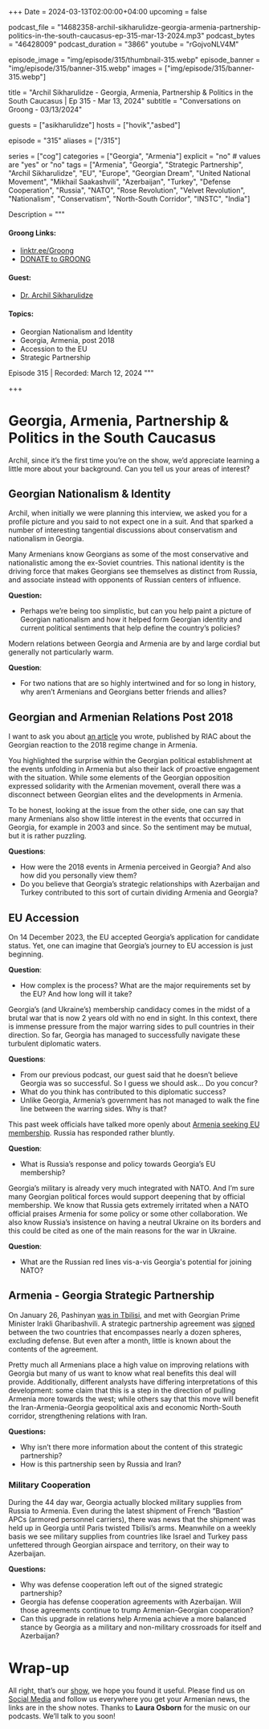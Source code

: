 +++
Date = 2024-03-13T02:00:00+04:00
upcoming = false

podcast_file = "14682358-archil-sikharulidze-georgia-armenia-partnership-politics-in-the-south-caucasus-ep-315-mar-13-2024.mp3"
podcast_bytes = "46428009"
podcast_duration = "3866"
youtube = "rGojvoNLV4M"

episode_image = "img/episode/315/thumbnail-315.webp"
episode_banner = "img/episode/315/banner-315.webp"
images = ["img/episode/315/banner-315.webp"]

title = "Archil Sikharulidze - Georgia, Armenia, Partnership & Politics in the South Caucasus | Ep 315 - Mar 13, 2024"
subtitle = "Conversations on Groong - 03/13/2024"

guests = ["asikharulidze"]
hosts = ["hovik","asbed"]

episode = "315"
aliases = ["/315"]

series = ["cog"]
categories = ["Georgia", "Armenia"]
explicit = "no" # values are "yes" or "no"
tags = ["Armenia", "Georgia", "Strategic Partnership", "Archil Sikharulidze", "EU", "Europe", "Georgian Dream", "United National Movement", "Mikhail Saakashvili", "Azerbaijan", "Turkey", "Defense Cooperation", "Russia", "NATO", "Rose Revolution", "Velvet Revolution", "Nationalism", "Conservatism", "North-South Corridor", "INSTC", "India"]

Description = """

#### Groong Links:
* [linktr.ee/Groong](https://linktr.ee/groong)
* [DONATE to GROONG](https://podcasts.groong.org/donate)

#### Guest:
* [Dr. Archil Sikharulidze](/guest/asikharulidze)

#### Topics:
* Georgian Nationalism and Identity
* Georgia, Armenia, post 2018
* Accession to the EU
* Strategic Partnership


Episode 315 | Recorded: March 12, 2024
"""

+++

# Georgia, Armenia, Partnership & Politics in the South Caucasus

Archil, since it’s the first time you’re on the show, we’d appreciate learning a little more about your background. Can you tell us your areas of interest?


## Georgian Nationalism & Identity

Archil, when initially we were planning this interview, we asked you for a profile picture and you said to not expect one in a suit. And that sparked a number of interesting tangential discussions about conservatism and nationalism in Georgia.

Many Armenians know Georgians as some of the most conservative and nationalistic among the ex-Soviet countries. This national identity is the driving force that makes Georgians see themselves as distinct from Russia, and associate instead with opponents of Russian centers of influence.

**Question:**

* Perhaps we’re being too simplistic, but can you help paint a picture of Georgian nationalism and how it helped form Georgian identity and current political sentiments that help define the country’s policies?

Modern relations between Georgia and Armenia are by and large cordial but generally not particularly warm.

**Question**:
* For two nations that are so highly intertwined and for so long in history, why aren’t Armenians and Georgians better friends and allies?


## Georgian and Armenian Relations Post 2018

I want to ask you about [an article](https://russiancouncil.ru/en/blogs/archil-sikharulidze/a-reaction-and-a-reasoning-of-georgian-political-establishments-backla/) you wrote, published by RIAC about the Georgian reaction to the 2018 regime change in Armenia.

You highlighted the surprise within the Georgian political establishment at the events unfolding in Armenia but also their lack of proactive engagement with the situation. While some elements of the Georgian opposition expressed solidarity with the Armenian movement, overall there was a disconnect between Georgian elites and the developments in Armenia. 

To be honest, looking at the issue from the other side, one can say that many Armenians also show little interest in the events that occurred in Georgia, for example in 2003 and since. So the sentiment may be mutual, but it is rather puzzling.

**Questions**:
* How were the 2018 events in Armenia perceived in Georgia? And also how did you personally view them?
* Do you believe that Georgia’s strategic relationships with Azerbaijan and Turkey contributed to this sort of curtain dividing Armenia and Georgia?


## EU Accession

On 14 December 2023, the EU accepted Georgia’s application for candidate status. Yet, one can imagine that Georgia’s journey to EU accession is just beginning.

**Question**:
* How complex is the process? What are the major requirements set by the EU? And how long will it take?

Georgia’s (and Ukraine’s) membership candidacy comes in the midst of a brutal war that is now 2 years old with no end in sight. In this context, there is immense pressure from the major warring sides to pull countries in their direction. So far, Georgia has managed to successfully navigate these turbulent diplomatic waters.

**Questions**:
* From our previous podcast, our guest said that he doesn’t believe Georgia was so successful. So I guess we should ask… Do you concur?
* What do you think has contributed to this diplomatic success?
* Unlike Georgia, Armenia’s government has not managed to walk the fine line between the warring sides. Why is that?

This past week officials have talked more openly about [Armenia seeking EU membership](https://www.azatutyun.am/a/32857045.html). Russia has responded rather bluntly.

**Question**:
* What is Russia’s response and policy towards Georgia’s EU membership?

Georgia’s military is already very much integrated with NATO. And I’m sure many Georgian political forces would support deepening that by official membership. We know that Russia gets extremely irritated when a NATO official praises Armenia for some policy or some other collaboration. We also know Russia’s insistence on having a neutral Ukraine on its borders and this could be cited as one of the main reasons for the war in Ukraine.

**Question**:
* What are the Russian red lines vis-a-vis Georgia's potential for joining NATO?


## Armenia - Georgia Strategic Partnership

On January 26, Pashinyan [was in Tbilisi](https://civil.ge/archives/579098#:~:text=The%20Armenian%20delegation%20headed%20by,his%20Georgian%20counterpart%20Irakli%20Garibashvili.), and met with Georgian Prime Minister Irakli Gharibashvili. A strategic partnership agreement was [signed](https://jam-news.net/armenia-georgia-strategic-partnership-step-forward-or-formality/) between the two countries that encompasses nearly a dozen spheres, excluding defense. But even after a month, little is known about the contents of the agreement.

Pretty much all Armenians place a high value on improving relations with Georgia but many of us want to know what real benefits this deal will provide. Additionally, different analysts have differing interpretations of this development: some claim that this is a step in the direction of pulling Armenia more towards the west; while others say that this move will benefit the Iran-Armenia-Georgia geopolitical axis and economic North-South corridor, strengthening relations with Iran.

**Questions:**
* Why isn’t there more information about the content of this strategic partnership?
* How is this partnership seen by Russia and Iran?


### Military Cooperation

During the 44 day war, Georgia actually blocked military supplies from Russia to Armenia. Even during the latest shipment of French “Bastion” APCs (armored personnel carriers), there was news that the shipment was held up in Georgia until Paris twisted Tbilisi’s arms. Meanwhile on a weekly basis we see military supplies from countries like Israel and Turkey pass unfettered through Georgian airspace and territory, on their way to Azerbaijan.

**Questions:**
* Why was defense cooperation left out of the signed strategic partnership?
* Georgia has defense cooperation agreements with Azerbaijan. Will those agreements continue to trump Armenian-Georgian cooperation?
* Can this upgrade in relations help Armenia achieve a more balanced stance by Georgia as a military and non-military crossroads for itself and Azerbaijan?


# Wrap-up

All right, that’s our [show](https://podcasts.groong.org/), we hope you found it useful. Please find us on [Social Media](https://lintr.ee/groong) and follow us everywhere you get your Armenian news, the links are in the show notes. Thanks to **Laura Osborn** for the music on our podcasts. We’ll talk to you soon!
